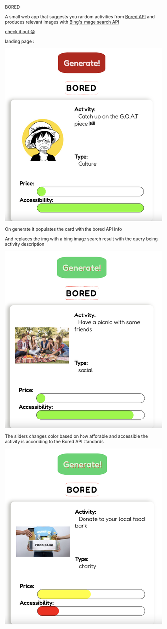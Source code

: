 BORED

A small web app that suggests you random activities from [Bored API](https://www.boredapi.com/) and produces relevant images with [Bing's image search API](https://www.microsoft.com/en-us/bing/apis/bing-image-search-api)

[check it out 😁](https://mustafabin.github.io/Bored/)

landing page :

![landing page](media/base.png "Title")

On generate it populates the card with the bored API info

And replaces the img with a bing image search result with the query being activity description

![landing page](media/green.png "Title")

The sliders changes color based on how afforable and accessible the activity is accoriding to the Bored API standards

![landing page](media/red.png "Title")
